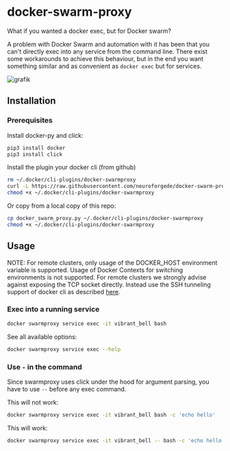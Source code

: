 # docker-swarm-proxy

What if you wanted a docker exec, but for Docker swarm?

A problem with Docker Swarm and automation with it has been that you can't directly exec into any service from the command line. There exist some workarounds to achieve this behaviour, but in the end you want something similar and as convenient as `docker exec` but for services.

![grafik](https://github.com/neuroforgede/docker-swarm-proxy/assets/719760/e40aae96-1b0f-4193-8f7e-1054b5db6a6e)

## Installation

### Prerequisites

Install docker-py and click:

```bash
pip3 install docker
pip3 install click
```

Install the plugin your docker cli (from github)

```bash
rm ~/.docker/cli-plugins/docker-swarmproxy
curl -L https://raw.githubusercontent.com/neuroforgede/docker-swarm-proxy/master/docker_swarm_proxy.py -o ~/.docker/cli-plugins/docker-swarmproxy
chmod +x ~/.docker/cli-plugins/docker-swarmproxy
```

Or copy from a local copy of this repo:

```bash
cp docker_swarm_proxy.py ~/.docker/cli-plugins/docker-swarmproxy
chmod +x ~/.docker/cli-plugins/docker-swarmproxy
```

## Usage

NOTE: For remote clusters, only usage of the DOCKER_HOST environment variable is supported. Usage of Docker Contexts for switching environments is not supported. For remote clusters we strongly advise against exposing the TCP socket directly. Instead use the SSH tunneling support of docker cli as described [here](https://docs.docker.com/engine/security/protect-access/).

### Exec into a running service

```bash
docker swarmproxy service exec -it vibrant_bell bash
```

See all available options:

```bash
docker swarmproxy service exec --help
```

### Use `-` in the command

Since swarmproxy uses click under the hood for argument parsing, you have to use `--` before any exec command.

This will not work:

```bash
docker swarmproxy service exec -it vibrant_bell bash -c 'echo hello'
```

This will work:

```bash
docker swarmproxy service exec -it vibrant_bell -- bash -c 'echo hello'
```

